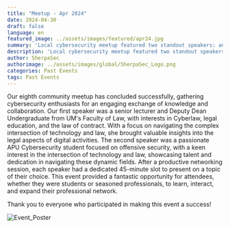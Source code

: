 ```yaml
---
title: "Meetup - Apr 2024"
date: 2024-04-30
draft: false
language: en
featured_image: ../assets/images/featured/apr24.jpg
summary: 'Local cybersecurity meetup featured two standout speakers: an esteemed senior lecturer specializing in Cyberlaw, legal education, and the law of contract and a talented Cybersecurity student focused in offensive security with a keen interest in the technology and law'
description: 'Local cybersecurity meetup featured two standout speakers: an esteemed senior lecturer specializing in Cyberlaw, legal education, and the law of contract and a talented Cybersecurity student focused in offensive security with a keen interest in the technology and law'
author: SherpaSec
authorimage: ../assets/images/global/SherpaSec_Logo.png
categories: Past Events
tags: Past Events
---
```


Our eighth community meetup has concluded successfully, gathering cybersecurity enthusiasts for an engaging exchange of knowledge and collaboration. Our first speaker was a senior lecturer and Deputy Dean Undergraduate from UM's Faculty of Law, with interests in Cyberlaw, legal education, and the law of contract. With a focus on navigating the complex intersection of technology and law, she brought valuable insights into the legal aspects of digital activities. The second speaker was a passionate APU Cybersecurity student focused on offensive security, with a keen interest in the intersection of technology and law, showcasing talent and dedication in navigating these dynamic fields. After a productive networking session, each speaker had a dedicated 45-minute slot to present on a topic of their choice. This event provided a fantastic opportunity for attendees, whether they were students or seasoned professionals, to learn, interact, and expand their professional network.

Thank you to everyone who participated in making this event a success!

![Event_Poster](/images/posters/20240430_Poster_Apr.png)